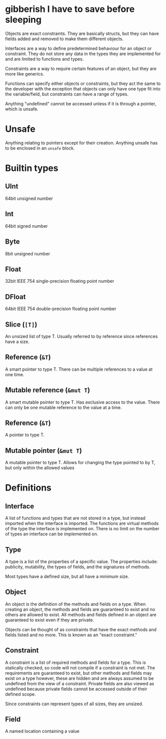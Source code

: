 # gibberish I have to save before sleeping
Objects are exact constraints. They are basically structs, but they can have fields added and
removed to make them different objects.

Interfaces are a way to define predetermined behaviour for an object or constraint. They do not
store any data in the types they are implemented for and are limited to functions and types.

Constraints are a way to require certain features of an object, but they are more like generics.

Functions can specify either objects or constraints, but they act the same to the developer with the
exception that objects can only have one type fit into the variable/field, but constraints can have
a range of types.

Anything "undefined" cannot be accessed unless if it is through a pointer, which is unsafe.

# Unsafe
Anything relating to pointers except for their creation. Anything unsafe has to be enclosed in an
`unsafe` block.

# Builtin types
## UInt
64bit unsigned number

## Int
64bit signed number

## Byte
8bit unsigned number

## Float
32bit IEEE 754 single-precision floating point number

## DFloat
64bit IEEE 754 double-precision floating point number

## Slice (`[T]`)
An unsized list of type T. Usually referred to by reference since references have a size.

## Reference (`&T`)
A smart pointer to type T. There can be multiple references to a value at one time.

## Mutable reference (`&mut T`)
A smart mutable pointer to type T. Has exclusive access to the value. There can only be one
mutable reference to the value at a time.

## Reference (`&T`)
A pointer to type T.

## Mutable pointer (`&mut T`)
A mutable pointer to type T. Allows for changing the type pointed to by T, but only within the
allowed values

# Definitions
## Interface
A list of functions and types that are not stored in a type, but instead imported when the interface
is imported. The functions are virtual methods of the type the interface is implemented on. There is
no limit on the number of types an interface can be implemented on.

## Type
A type is a list of the properties of a specific value. The properties include: publicity,
mutability, the types of fields, and the signatures of methods.

Most types have a defined size, but all have a minimum size.

## Object
An object is the definition of the methods and fields on a type. When creating an object, the
methods and fields are guaranteed to exist and no others are allowed to exist. All methods and
fields defined in an object are guaranteed to exist even if they are private.

Objects can be thought of as constraints that have the exact methods and fields listed and no more.
This is known as an "exact constraint."

## Constraint
A constraint is a list of required methods and fields for a type. This is statically checked, so
code will not compile if a constraint is not met. The requirements are guaranteed to exist, but
other methods and fields may exist on a type however, these are hidden and are always assumed to be
undefined from the view of a constraint. Private fields are also viewed as undefined because private
fields cannot be accessed outside of their defined scope.

Since constraints can represent types of all sizes, they are unsized.

## Field
A named location containing a value
